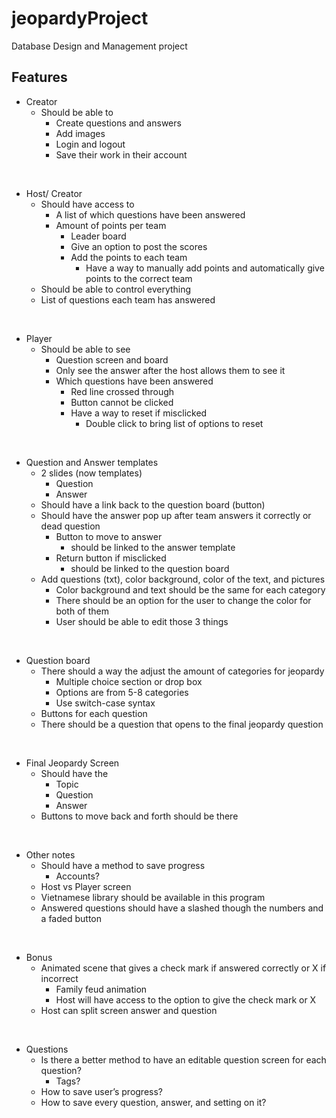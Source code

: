 # jeopardyProject
Database Design and Management project 

## Features 
- Creator 
    - Should be able to 
        - Create questions and answers
        - Add images 
        - Login and logout 
        - Save their work in their account

<br>

- Host/ Creator
    - Should have access to
        - A list of which questions have been answered 
        - Amount of points per team 
            - Leader board
            - Give an option to post the scores
            - Add the points to each team 
                - Have a way to manually add points and automatically give points to the correct team
    - Should be able to control everything 
    - List of questions each team has answered 

<br> 

- Player
    - Should be able to see
        - Question screen and board
        - Only see the answer after the host allows them to see it 
        - Which questions have been answered 
            - Red line crossed through
            - Button cannot be clicked 
            - Have a way to reset if misclicked
                - Double click to bring list of options to reset

<br>

- Question and Answer templates 
    - 2 slides (now templates)
        - Question
        - Answer 
        <!-- - Use 2 tags
            - Apparently can be used to for each button  -->
    - Should have a link back to the question board (button)
    - Should have the answer pop up after team answers it correctly or dead question
        - Button to move to answer
            - should be linked to the answer template
        - Return button if misclicked
            - should be linked to the question board
    - Add questions (txt), color background, color of the text, and pictures
        - Color background and text should be the same for each category
        - There should be an option for the user to change the color for both of them
        - User should be able to edit those 3 things

<br>

- Question board
    - There should a way the adjust the amount of categories for jeopardy
        - Multiple choice section or drop box
        - Options are from 5-8 categories 
        - Use switch-case syntax
    - Buttons for each question 
    - There should be a question that opens to the final jeopardy question

<br>

- Final Jeopardy Screen
    - Should have the 
        - Topic 
        - Question
        - Answer 
    - Buttons to move back and forth should be there 

<br>

- Other notes
    - Should have a method to save progress
        - Accounts?
    - Host vs Player screen 
    - Vietnamese library should be available in this program 
    - Answered questions should have a slashed though the numbers and a faded button

<br>

- Bonus
    - Animated scene that gives a check mark if answered correctly or X if incorrect
        - Family feud animation 
        - Host will have access to the option to give the check mark or X
    - Host can split screen answer and question

<br> 

- Questions
    - Is there a better method to have an editable question screen for each question?
        - Tags?
    - How to save user’s progress?
    - How to save every question, answer, and setting on it?
